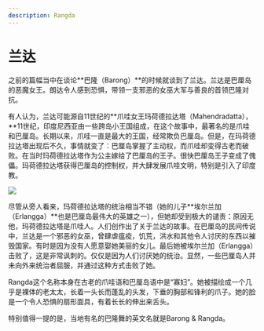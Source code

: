 ```yaml
---
description: Rangda
---
```


# 兰达

之前的篇幅当中在谈论**巴隆（Barong）**的时候就谈到了兰达。兰达是巴厘岛的恶魔女王。朗达令人感到恐惧，带领一支邪恶的女巫大军与善良的首领巴隆对抗。

有人认为，兰达可能源自11世纪的**爪哇女王玛荷德拉达塔（Mahendradatta），**11世纪，印度尼西亚由一些跨岛小王国组成，在这个故事中，最著名的是爪哇和巴厘岛。长期以来，爪哇一直是最大的王国，经常欺负巴厘岛。但是，在玛荷德拉达塔出现后不久，事情就变了：巴厘岛掌握了主动权，而爪哇却变得古老而破败。在当时玛荷德拉达塔作为公主嫁给了巴厘岛的王子。很快巴厘岛王子变成了傀儡。玛荷德拉达塔获得巴厘岛的控制权，并大肆发展爪哇文明，特别是引入了印度教。

![](https://pic2.zhimg.com/80/v2-b7de33ea5f74ae196b66aff73aac64f1_720w.jpg)

尽管从旁人看来，玛荷德拉达塔的统治相当不错（她的儿子**埃尔兰加（Erlangga）**也是巴厘岛最伟大的英雄之一），但她却受到极大的谴责：原因无他，玛荷德拉达塔是爪哇人。人们创作出了关于兰达的故事。在巴厘岛的民间传说中，兰达是一个邪恶的女巫，曾肆虐瘟疫，饥荒，洪水和其他令人讨厌的东西以摧毁国家。有时是因为没有人愿意娶她美丽的女儿。最后她被埃尔兰加（Erlangga）击败了，这是非常讽刺的。仅仅是因为人们讨厌她的统治。显然，一些巴厘岛人并未向外来统治者屈服，并通过这种方式击败了她。

Rangda这个名称本身在古老的爪哇语和巴厘岛语中是“寡妇”。她被描绘成一个几乎是裸体的老太太，长着一头长而蓬乱的头发，下垂的胸部和锋利的爪子。她的脸是一个令人恐惧的扇形面具，有着长长的伸出来舌头。

特别值得一提的是，当地有名的巴隆舞的英文名就是Barong & Rangda。

